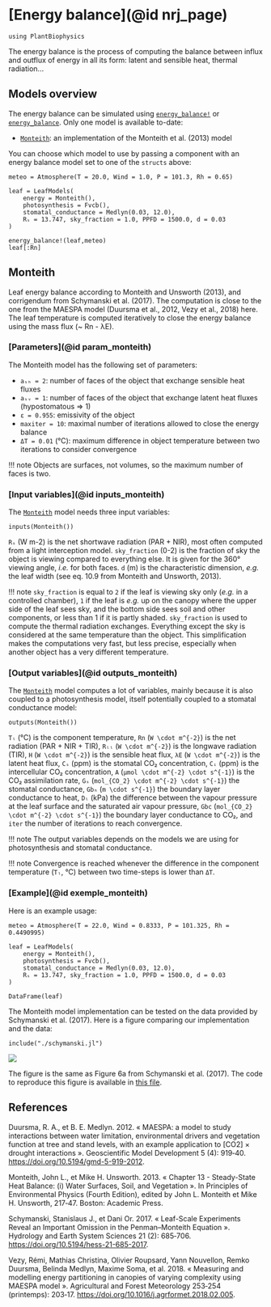 # [Energy balance](@id nrj_page)

```@setup usepkg
using PlantBiophysics
```

The energy balance is the process of computing the balance between influx and outflux of energy in all its form: latent and sensible heat, thermal radiation...

## Models overview

The energy balance can be simulated using [`energy_balance!`](@ref) or [`energy_balance`](@ref). Only one model is available to-date:

- [`Monteith`](@ref): an implementation of the Monteith et al. (2013) model

You can choose which model to use by passing a component with an energy balance model set to one of the `structs` above:

```@example usepkg
meteo = Atmosphere(T = 20.0, Wind = 1.0, P = 101.3, Rh = 0.65)

leaf = LeafModels(
    energy = Monteith(),
    photosynthesis = Fvcb(),
    stomatal_conductance = Medlyn(0.03, 12.0),
    Rₛ = 13.747, sky_fraction = 1.0, PPFD = 1500.0, d = 0.03
)

energy_balance!(leaf,meteo)
leaf[:Rn]
```

## Monteith

Leaf energy balance according to Monteith and Unsworth (2013), and corrigendum from Schymanski et al. (2017). The computation is close to the one from the MAESPA model (Duursma et al., 2012, Vezy et al., 2018) here. The leaf temperature is computed iteratively to close
the energy balance using the mass flux (~ Rn - λE).

### [Parameters](@id param_monteith)

The Monteith model has the following set of parameters:

- `aₛₕ = 2`: number of faces of the object that exchange sensible heat fluxes
- `aₛᵥ = 1`: number of faces of the object that exchange latent heat fluxes (hypostomatous => 1)
- `ε = 0.955`: emissivity of the object
- `maxiter = 10`: maximal number of iterations allowed to close the energy balance
- `ΔT = 0.01` (°C): maximum difference in object temperature between two iterations to consider convergence

!!! note
    Objects are surfaces, not volumes, so the maximum number of faces is two.

### [Input variables](@id inputs_monteith)

The [`Monteith`](@ref) model needs three input variables:

```@example usepkg
inputs(Monteith())
```

`Rₛ` (W m-2) is the net shortwave radiation (PAR + NIR), most often computed from a light interception model. `sky_fraction` (0-2) is
the fraction of sky the object is viewing compared to everything else. It is given for the 360° viewing angle, *i.e.* for both faces. `d` (m) is the characteristic dimension, *e.g.* the leaf width (see eq. 10.9 from Monteith and Unsworth, 2013).

!!! note
    `sky_fraction` is equal to `2` if the leaf is viewing sky only (*e.g.* in a controlled chamber), `1` if the leaf is *e.g.* up on the canopy where the upper side of the leaf sees sky, and the bottom side sees soil and other components, or less than 1 if it is partly shaded. `sky_fraction` is used to compute the thermal radiation exchanges. Everything except the sky is considered at the same temperature than the object. This simplification makes the computations very fast, but less precise, especially when another object has a very different temperature.

### [Output variables](@id outputs_monteith)

The [`Monteith`](@ref) model computes a lot of variables, mainly because it is also coupled to a photosynthesis model, itself potentially coupled to a stomatal conductance model:

```@example usepkg
outputs(Monteith())
```

`Tₗ` (°C) is the component temperature, `Rn` (``W \cdot m^{-2}``) is the net radiation (PAR + NIR + TIR), `Rₗₗ` (``W \cdot m^{-2}``) is the longwave radiation (TIR), `H` (``W \cdot m^{-2}``) is the sensible heat flux, `λE` (``W \cdot m^{-2}``) is the latent heat flux, `Cₛ` (ppm) is the stomatal CO₂ concentration, `Cᵢ` (ppm) is the intercellular CO₂ concentration, `A` (``μmol \cdot m^{-2} \cdot s^{-1}``) is the CO₂ assimilation rate, `Gₛ` (``mol_{CO_2} \cdot m^{-2} \cdot s^{-1}``) the stomatal conductance, `Gbₕ` (``m \cdot s^{-1}``) the boundary layer conductance to heat, `Dₗ` (kPa) the difference between the vapour pressure at the leaf surface and the saturated air vapour pressure, `Gbc` (``mol_{CO_2} \cdot m^{-2} \cdot s^{-1}``) the boundary layer conductance to CO₂, and `iter` the number of iterations to reach convergence.

!!! note
    The output variables depends on the models we are using for photosynthesis and stomatal conductance.

!!! note
    Convergence is reached whenever the difference in the component temperature (`Tₗ`, °C) between two time-steps is lower than `ΔT`.

### [Example](@id exemple_monteith)

Here is an example usage:

```@example usepkg
meteo = Atmosphere(T = 22.0, Wind = 0.8333, P = 101.325, Rh = 0.4490995)

leaf = LeafModels(
    energy = Monteith(),
    photosynthesis = Fvcb(),
    stomatal_conductance = Medlyn(0.03, 12.0),
    Rₛ = 13.747, sky_fraction = 1.0, PPFD = 1500.0, d = 0.03
)

DataFrame(leaf)
```

The Monteith model implementation can be tested on the data provided by Schymanski et al. (2017). Here is a figure comparing our implementation and the data:

```@setup schymanskifig6a
include("./schymanski.jl")
```

![](./models/schymanski_et_al_2017_6a.svg)

The figure is the same as Figure 6a from Schymanski et al. (2017). The code to reproduce this figure is available in [this file](./schymanski.jl).

## References

Duursma, R. A., et B. E. Medlyn. 2012. « MAESPA: a model to study interactions between water limitation, environmental drivers and vegetation function at tree and stand levels, with an example application to [CO2] × drought interactions ». Geoscientific Model Development 5 (4): 919‑40. <https://doi.org/10.5194/gmd-5-919-2012>.

Monteith, John L., et Mike H. Unsworth. 2013. « Chapter 13 - Steady-State Heat Balance: (i) Water Surfaces, Soil, and Vegetation ». In Principles of Environmental Physics (Fourth Edition), edited by John L. Monteith et Mike H. Unsworth, 217‑47. Boston: Academic Press.

Schymanski, Stanislaus J., et Dani Or. 2017. « Leaf-Scale Experiments Reveal an Important Omission in the Penman–Monteith Equation ». Hydrology and Earth System Sciences 21 (2): 685‑706. <https://doi.org/10.5194/hess-21-685-2017>.

Vezy, Rémi, Mathias Christina, Olivier Roupsard, Yann Nouvellon, Remko Duursma, Belinda Medlyn, Maxime Soma, et al. 2018. « Measuring and modelling energy partitioning in canopies of varying complexity using MAESPA model ». Agricultural and Forest Meteorology 253‑254 (printemps): 203‑17. <https://doi.org/10.1016/j.agrformet.2018.02.005>.
